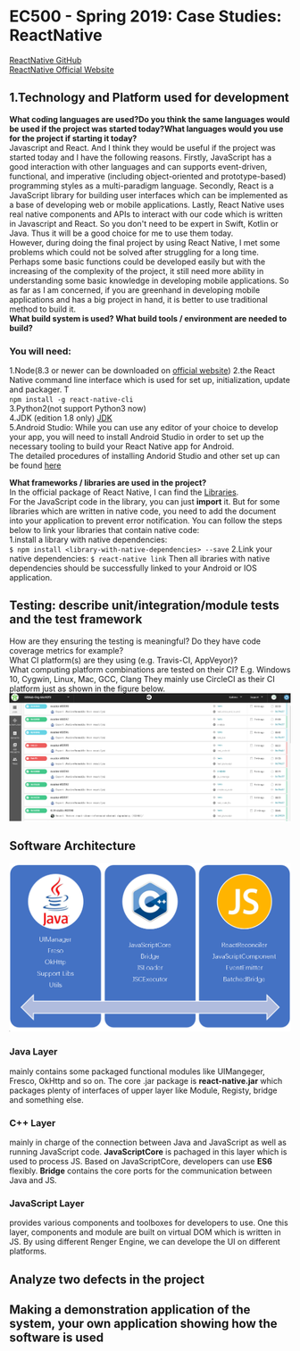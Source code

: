 # EC500 - Spring 2019:  Case Studies: ReactNative 
[ReactNative GitHub](https://github.com/facebook/react-native)  
[ReactNative Official Website](https://facebook.github.io/react-native/)
## 1.Technology and Platform used for development
**What coding languages are used?Do you think the same languages would be used if the project was started today?What languages would you use for the project if starting it today?**    
Javascript and React. And I think they would be useful if the project was started today and I have the following reasons. Firstly, JavaScript has a good interaction with other languages and can supports event-driven, functional, and imperative (including object-oriented and prototype-based) programming styles as a multi-paradigm language. Secondly, React is a JavaScript library for building user interfaces which can be implemented as a base of developing web or mobile applications. Lastly, React Native uses real native components and APIs to interact with our code which is written in Javascript and React. So you don't need to be expert in Swift, Kotlin or Java. Thus it will be a good choice for me to use them today.  
However, during doing the final project by using React Native, I met some problems which could not be solved after struggling for a long time. Perhaps some basic functions could be developed easily but with the increasing of the complexity of the project, it still need more ability in understanding some basic knowledge in developing mobile applications. So as far as I am concerned, if you are greenhand in developing mobile applications and has a big project in hand, it is better to use traditional method to build it.   
**What build system is used? What build tools / environment are needed to build?**  
### You will need:  
1.Node(8.3 or newer can be downloaded on [official website](https://nodejs.org/zh-cn/))
2.the React Native command line interface which is used for set up, initialization, update and packager. T   
`npm install -g react-native-cli`    
3.Python2(not support Python3 now)  
4.JDK (edition 1.8 only) [JDK](https://www.oracle.com/technetwork/java/javase/downloads/jdk8-downloads-2133151.html)   
5.Android Studio: While you can use any editor of your choice to develop your app, you will need to install Android Studio in order to set up the necessary tooling to build your React Native app for Android.   
The detailed procedures of installing Andorid Studio and other set up can be found [here](https://reactnative.cn/docs/getting-started/)

**What frameworks / libraries are used in the project?**  
In the official package of React Native, I can find the [Libraries](https://github.com/facebook/react-native/tree/master/Libraries).  
For the JavaScript code in the library, you can just **import** it. But for some libraries which are written in native code, you need to add the document into your application to prevent error notification. You can follow the steps below to link your libraries that contain native code:  
1.install a library with native dependencies:  
`$ npm install <library-with-native-dependencies> --save`
2.Link your native dependencies:
`$ react-native link`
Then all ibraries with native dependencies should be successfully linked to your Android or IOS application.

## Testing: describe unit/integration/module tests and the test framework
How are they ensuring the testing is meaningful? Do they have code coverage metrics for example?  
What CI platform(s) are they using (e.g. Travis-CI, AppVeyor)?    
What computing platform combinations are tested on their CI? E.g. Windows 10, Cygwin, Linux, Mac, GCC, Clang
They mainly use CircleCI as their CI platform just as shown in the figure below.
![CircleCI](https://github.com/ec500-software-engineering/case-study-JiaruiJin/blob/master/CircleCI.PNG)
## Software Architecture
![Architecture Diagram](https://github.com/ec500-software-engineering/case-study-JiaruiJin/blob/master/Structure.PNG)  
### Java Layer 
mainly contains some packaged functional modules like UIMangeger, Fresco, OkHttp and so on. The core .jar package is **react-native.jar** which packages plenty of interfaces of upper layer like Module, Registy, bridge and something else.
### C++ Layer
mainly in charge of the connection between Java and JavaScript as well as running JavaScript code. **JavaScriptCore** is pachaged in this layer which is used to process JS. Based on JavaScriptCore, developers can use **ES6** flexibly. **Bridge** contains the core ports for the communication between Java and JS.
### JavaScript Layer
provides various components and toolboxes for developers to use. One this layer, components and module are built on virtual DOM which is written in JS. By using different Renger Engine, we can develope the UI on different platforms.

## Analyze two defects in the project
## Making a demonstration application of the system, your own application showing how the software is used


